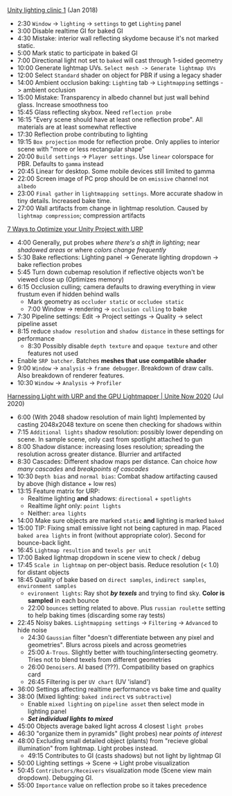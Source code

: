 [Unity lighting clinic 1](https://www.youtube.com/watch?v=JVkv-hU0TmY) (Jan 2018)
  * 2:30 `Window` -> `lighting` -> `settings` to get `Lighting` panel
  * 3:00 Disable realtime GI for baked GI
  * 4:30 Mistake: interior wall reflecting skydome because it's not marked static. 
  * 5:00 Mark static to participate in baked GI
  * 7:00 Directional light not set to `baked` will cast through 1-sided geometry
  * 10:00 Generate lightmap UVs. `Select mesh -> Generate lightmap UVs`
  * 12:00 Select `Standard` shader on object for PBR if using a legacy shader
  * 14:00 Ambient occlusion baking: `Lighting` tab -> `Lightmapping` settings -> ambient occlusion
  * 15:00 Mistake: Transparency in albedo channel but just wall behind glass. Increase smoothness too
  * 15:45 Glass reflecting skybox. Need `reflection probe`
  * 16:15 "Every scene should have at least one reflection probe". All materials are at least somewhat reflective
  * 17:30 Reflection probe contributing to lighting
  * 19:15 `Box projection` mode for reflection probe. Only applies to interior scene with "more or less rectangular shape"
  * 20:00 `Build settings` -> `Player settings`. Use `linear` colorspace for PBR. Defaults to `gamma` instead
  * 20:45 Linear for desktop. Some mobile devices still limited to gamma
  * 22:00 Screen image of PC prop should be on `emissive` channel not `albedo`
  * 23:00 `Final gather` in `lightmapping settings`. More accurate shadow in tiny details. Increased bake time.
  * 27:00 Wall artifacts from change in lightmap resolution. Caused by `lightmap compression`; compression artifacts
  
[7 Ways to Optimize your Unity Project with URP](https://www.youtube.com/watch?v=NFBr21V0zvU)
  * 4:00 Generally, put probes *where there's a shift in lighting*; near *shadowed areas* or where *colors change frequently*
  * 5:30 Bake reflections: Lighting panel -> Generate lighting dropdown -> bake reflection probes
  * 5:45 Turn down cubemap resolution if reflective objects won't be viewed close up (Optimizes memory)
  * 6:15 Occlusion culling; camera defaults to drawing everything in view frustum even if hidden behind walls
    * Mark geometry as `occluder static` or `occludee static`
    * 7:00 Window -> rendering -> `occlusion culling` to bake
  * 7:30 Pipeline settings: Edit -> Project settings -> Quality -> select pipeline asset
  * 8:15 reduce `shadow resolution` and `shadow distance` in these settings for performance
    * 8:30 Possibly disable `depth texture` and `opaque texture` and other features not used
  * Enable `SRP batcher`. Batches **meshes that use compatible shader**
  * 9:00 `Window` -> `analysis` -> `frame debugger`. Breakdown of draw calls. Also breakdown of renderer features.
  * 10:30 `Window` -> `Analysis` -> `Profiler`
    
  [Harnessing Light with URP and the GPU Lightmapper | Unite Now 2020](https://www.youtube.com/watch?v=hMnetI4-dNY) (Jul 2020)
  
  * 6:00 (With 2048 shadow resolution of main light) Implemented by casting 2048x2048 texture on scene then checking for shadows within
  * 7:15 `Additional lights` shadow resolution: possibly lower depending on scene. In sample scene, only cast from spotlight attached to gun
  * 8:00 Shadow distance: increasing loses resolution; spreading the resolution across greater distance. Blurrier and artifacted
  * 8:30 Cascades: Different shadow maps per distance. Can choice *how many cascades* and *breakpoints of cascades*
  * 10:30 `Depth bias` and `normal bias`: Combat shadow artifacting caused by above (high distance + low res)
  * 13:15 Feature matrix for URP:
     * Realtime lighting **and** shadows: `directional` + `spotlights`
     * Realtime *light* only: `point lights`
     * Neither: `area lights`
  * 14:00 Make sure objects are marked `static` **and** lighting is marked `baked`
  * 15:00 TIP: Fixing small emissive light not being captured in map. Placed `baked area lights` in front (without appropriate color). Second for bounce-back light.
  * 16:45 `Lightmap resultion` and `texels per unit`
  * 17:00 Baked lightmap dropdown in scene view to check / debug
  * 17:45 `Scale in lightmap` on per-object basis. Reduce resolution (< 1.0) for distant objects
  * 18:45 Quality of bake based on `direct samples`, `indirect samples`, `environment samples`
    * `evironment lights`: Ray shot ***by texels*** and trying to find sky. **Color is sampled** in each bounce
    * 22:00 `bounces` setting related to above. Plus `russian roulette` setting to help baking times (discarding some ray tests)
  * 22:45 Noisy bakes. `Lightmapping settings` -> `Filtering` -> `Advanced` to hide noise
    * 24:30 `Gaussian` filter "doesn't differentiate between any pixel and geometries". Blurs across pixels and across geometries
    * 25:00 `A-Trous`. Slightly better with touching/intersecting geometry. Tries not to blend texels from different geometries
    * 26:00 `Denoisers`. AI based (???). Compatibility based on graphics card
    * 26:45 Filtering is per `UV chart` (UV 'island')
  * 36:00 Settings affecting realtime performance vs bake time and quality
  * 38:00 (Mixed lighting: `baked indirect` vs `subtractive`)
    * Enable `mixed lighting` on `pipeline asset` then select mode in lighting panel
    * ***Set individual lights to mixed***
  * 45:00 Objects average baked light across 4 closest `light probes`
  * 46:30 "organize them in pyramids" (light probes) near *points of interest*
  * 48:00 Excluding small detailed object (plants) from "recieve global illumination" from lightmap. Light probes instead.
    * 49:15 Contributes to GI (casts shadows) but not light by lightmap GI
  * 50:00 Lighting settings -> Scene -> Light probe visualization
  * 50:45 `Contributors/Receivers` visualization mode (Scene view main dropdown). Debugging GI.
  * 55:00 `Importance` value on reflection probe so it takes precedence
    
  
  
  
  
  
  
  
  
  
